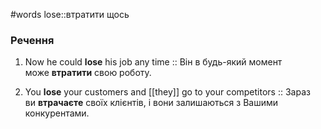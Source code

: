 #words 
lose::втратити щось
<!--SR:!2023-02-21,80,270-->
### Речення
1. Now he could **lose** his job any time :: Він в будь-який момент може **втратити** свою роботу.
<!--SR:!2022-11-13,3,250-->
2. You **lose** your customers and [[they]] go to your competitors :: Зараз ви **втрачаєте** своїх клієнтів, і вони залишаються з Вашими конкурентами.
<!--SR:!2022-11-13,3,250-->

